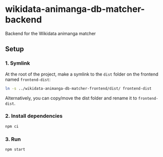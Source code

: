 # wikidata-animanga-db-matcher-backend

Backend for the Wikidata animanga matcher

## Setup

### 1. Symlink

At the root of the project, make a symlink to the `dist` folder on the frontend named `frontend-dist`:

```bash
ln -s ../wikidata-animanga-db-matcher-frontend/dist/ frontend-dist
```

Alternatively, you can copy/move the dist folder and rename it to `frontend-dist`.

### 2. Install dependencies

```bash
npm ci
```

### 3. Run

```bash
npm start
```
